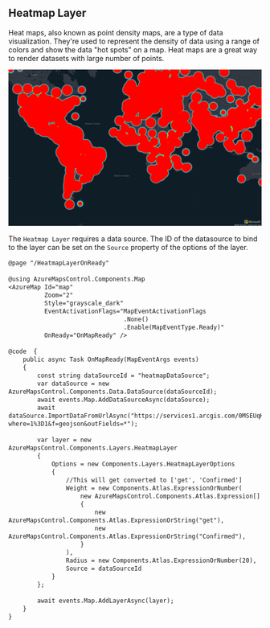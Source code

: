 ## Heatmap Layer

Heat maps, also known as point density maps, are a type of data visualization. They're used to represent the density of data using a range of colors and show the data "hot spots" on a map. Heat maps are a great way to render datasets with large number of points.

![Heatmap Layer](../../assets/heatmaplayer.png)

The `Heatmap Layer` requires a data source. The ID of the datasource to bind to the layer can be set on the `Source` property of the options of the layer.

```
@page "/HeatmapLayerOnReady"

@using AzureMapsControl.Components.Map
<AzureMap Id="map"
          Zoom="2"
          Style="grayscale_dark"
          EventActivationFlags="MapEventActivationFlags
                                .None()
                                .Enable(MapEventType.Ready)"
          OnReady="OnMapReady" />

@code  {
    public async Task OnMapReady(MapEventArgs events)
    {
        const string dataSourceId = "heatmapDataSource";
        var dataSource = new AzureMapsControl.Components.Data.DataSource(dataSourceId);
        await events.Map.AddDataSourceAsync(dataSource);
        await dataSource.ImportDataFromUrlAsync("https://services1.arcgis.com/0MSEUqKaxRlEPj5g/arcgis/rest/services/ncov_cases/FeatureServer/1/query?where=1%3D1&f=geojson&outFields=*");

        var layer = new AzureMapsControl.Components.Layers.HeatmapLayer
        {
            Options = new Components.Layers.HeatmapLayerOptions
            {
                //This will get converted to ['get', 'Confirmed']
                Weight = new Components.Atlas.ExpressionOrNumber(
                    new AzureMapsControl.Components.Atlas.Expression[]
                    {
                        new AzureMapsControl.Components.Atlas.ExpressionOrString("get"),
                        new AzureMapsControl.Components.Atlas.ExpressionOrString("Confirmed"),
                    }
                ),
                Radius = new Components.Atlas.ExpressionOrNumber(20),
                Source = dataSourceId
            }
        };

        await events.Map.AddLayerAsync(layer);
    }
}
```